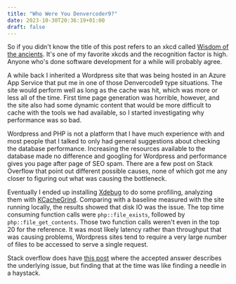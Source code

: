 ```yaml
---
title: "Who Were You Denvercoder9?"
date: 2023-10-30T20:36:19+01:00
draft: false
---
```


So if you didn't know the title of this post refers to an xkcd called [Wisdom of the ancients](https://xkcd.com/979/). It's one of my favorite xkcds and the recognition factor is high. Anyone who's done software development for a while will probably agree.

A while back I inherited a Wordpress site that was being hosted in an Azure App Service that put me in one of those Denvercode9 type situations. The site would perform well as long as the cache was hit, which was more or less all of the time. First time page generation was horrible, however, and the site also had some dynamic content that would be more difficult to cache with the tools we had available, so I started investigating why performance was so bad.

Wordpress and PHP is not a platform that I have much experience with and most people that I talked to only had general suggestions about checking the database performance. Increasing the resources available to the database made no difference and googling for Wordpress and performance gives you page after page of SEO spam. There are a few post on Stack Overflow that point out different possible causes, none of which got me any closer to figuring out what was causing the bottleneck.

Eventually I ended up installing [Xdebug](https://xdebug.org/) to do some profiling, analyzing them with [KCacheGrind](https://kcachegrind.github.io/html/Home.html). Comparing with a baseline measured with the site running locally, the results showed that disk IO was the issue. The top time consuming function calls were `php::file_exists`, followed by `php::file_get_contents`. Those two function calls weren't even in the top 20 for the reference. It was most likely latency rather than throughput that was causing problems, Wordpress sites tend to require a very large number of files to be accessed to serve a single request.

Stack overflow does have [this post](https://stackoverflow.com/questions/67141062/horrible-performance-on-azure-app-service-wordpress) where the accepted answer describes the underlying issue, but finding that at the time was like finding a needle in a haystack.
